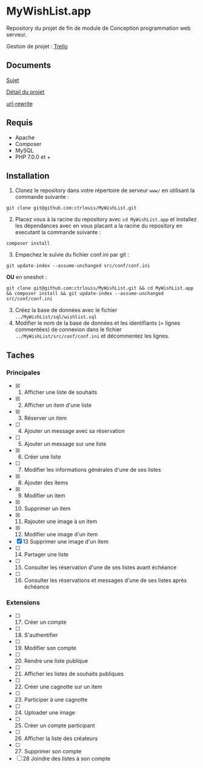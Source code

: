 # MyWishList.app
Repository du projet de fin de module de Conception programmation web serveur.

Gestion de projet : [Trello](https://trello.com/b/dkVNoaSX/mywishlist)

## Documents
[Sujet](https://drive.google.com/open?id=1_C5TikA4-pmoG6bVhuTVz3OIJVCgeFdv)

[Détail du projet](https://drive.google.com/open?id=137uIp9akhLvtiGbK5ae_0n1sGnZahEw4)

[url-rewrite](https://drive.google.com/open?id=1mnisRqe2jJNZ6YKJTS_EAuAjk5TbhjXQ)

## Requis
- Apache
- Composer
- MySQL
- PHP 7.0.0 et +

## Installation
1. Clonez le repository dans votre répertoire de serveur `www/` en utilisant la commande suivante :
```
git clone git@github.com:ctrlouis/MyWishList.git
```
2. Placez vous à la racine du repository avec `cd MyWishList.app` et installez les dépendances avec en vous placant a la racine du repository en executant la commande suivante :
```
composer install
```
3. Empechez le suivie du fichier conf.ini par git :
```
git update-index --assume-unchanged src/conf/conf.ini
```

**OU** en oneshot :
```
git clone git@github.com:ctrlouis/MyWishList.git && cd MyWishList.app && composer install && git update-index --assume-unchanged src/conf/conf.ini
```
3. Créez la base de données avec le fichier `../MyWishList/sql/wishlist.sql`
4. Modifier le nom de la base de données et les identifiants (= lignes commentées) de connexion dans le fichier `../MyWishList/src/conf/conf.ini` et décommentez les lignes.

## Taches
### Principales
- [X] 1. Afficher une liste de souhaits
- [X] 2. Afficher un item d'une liste
- [X] 3. Réserver un item
- [ ] 4. Ajouter un message avec sa réservation
- [ ] 5. Ajouter un message sur une liste
- [X] 6. Créer une liste
- [ ] 7. Modifier les informations générales d'une de ses listes
- [X] 8. Ajouter des items
- [X] 9. Modifier un item
- [X] 10. Supprimer un item
- [X] 11. Rajouter une image à un item
- [X] 12. Modifier une image d'un item
- [X] 13 Supprimer une image d'un item
- [ ] 14. Partager une liste
- [ ] 15. Consulter les réservation d'une de ses listes avant échéance
- [ ] 16. Consulter les réservations et messages d'une de ses listes après échéance
### Extensions
- [ ] 17. Créer un compte
- [ ] 18. S'authentifier
- [ ] 19. Modifier son compte
- [ ] 20. Rendre une liste publique
- [ ] 21. Afficher les listes de souhaits publiques
- [ ] 22. Créer une cagnotte sur un item
- [ ] 23. Participer à une cagnotte
- [ ] 24. Uploader une image
- [ ] 25. Créer un compte participant
- [ ] 26. Afficher la liste des créateurs
- [ ] 27. Supprimer son compte
- [ ] 28 Joindre des listes à son compte
